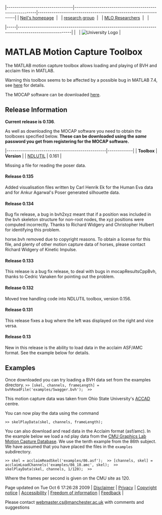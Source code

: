 |----------------------------------|----------------------------------------------------------|------------------------------------------------------------------|
| [Neil's homepage](/~neill/)  |   | [research group](http://intranet.cs.man.ac.uk/mlo/)  |   | [MLO Researchers](http://intranet.cs.man.ac.uk/mlo/people/)  |   |

|-----|---------------------------------------------------------------------------------------------------------|
|     | ![University Logo](http://www.cs.manchester.ac.uk/ai/pictures/icons/est1824.gif "Manchester Est. 1824") |

MATLAB Motion Capture Toolbox
=============================

The MATLAB motion capture toolbox allows loading and playing of BVH and acclaim files in MATLAB.

Warning this toolbox seems to be affected by a possible bug in MATLAB 7.4, see [here](../matlabBug.html) for details.

The MOCAP software can be downloaded [here](/neill-bin/software/downloadForm.cgi?toolbox=mocap).

Release Information
-------------------

**Current release is 0.136**.

As well as downloading the MOCAP software you need to obtain the toolboxes specified below. **These can be downloaded using the *same* password you get from registering for the MOCAP software.**

|---------------------------------------------------|-------------|
| **Toolbox**                                       | **Version** |
| [NDLUTIL](/~neill/ndlutil/downloadFiles/vrs0p161) | 0.161       |

Missing a file for reading the poser data.

#### Release 0.135

Added visualisation files written by Carl Henrik Ek for the Human Eva data and for Ankur Agarwal's Poser generated silhouette data.

#### Release 0.134

Bug fix release, a bug in bvh2xyz meant that if a position was included in the bvh skeleton structure for non-root nodes, the xyz positions were computed incorrectly. Thanks to Richard Widgery and Christopher Hulbert for identifying this problem.

horse.bvh removed due to copyright reasons. To obtain a license for this file, and plenty of other motion capture data of horses, please contact Richard Widgery of Kinetic Impulse.

#### Release 0.133

This release is a bug fix release, to deal with bugs in mocapResultsCppBvh, thanks to Cedric Vanaken for pointing out the problem.

#### Release 0.132

Moved tree handling code into NDLUTIL toolbox, version 0.156.

#### Release 0.131

This release fixes a bug where the left was displayed on the right and vice versa.

#### Release 0.13

New in this release is the ability to load data in the acclaim ASF/AMC format. See the example below for details.

Examples
--------

Once downloaded you can try loading a BVH data set from the examples directory.
`>> [skel, channels, frameLength] = bvhReadFile('examples/Swagger.bvh');  >>`

This motion capture data was taken from Ohio State University's [ACCAD](http://accad.osu.edu/research/mocap/mocap_data.htm) centre.

You can now play the data using the command

`>> skelPlayData(skel, channels, frameLength);`

You can also download and read data in the Acclaim format (asf/amc). In the example below we load a nd play data from the [CMU Graphics Lab Motion Capture Database](http://mocap.cs.cmu.edu). We use the tenth example from the 86th subject. We have assumed that you have placed the files in the `examples` subdirectory.

`>> skel = acclaimReadSkel('examples/86.asf');  >> [channels, skel] = acclaimLoadChannels('examples/86_10.amc', skel);  >> skelPlayData(skel, channels, 1/120);  >> `

Where the frames per second is given on the CMU site as 120.

Page updated on Tue Oct 6 17:26:28 2009
| [Disclaimer](http://www.manchester.ac.uk/aboutus/documents/disclaimer/ "Disclaimer") | [Privacy](http://www.manchester.ac.uk/aboutus/documents/privacy/ "Privacy") | [Copyright notice](http://www.manchester.ac.uk/aboutus/documents/copyright/ "Copyright Notice") | [Accessibility](http://www.manchester.ac.uk/aboutus/documents/accessibility/ "Accessibility") | [Freedom of information](http://www.manchester.ac.uk/aboutus/documents/foi/ "Freedom of information") | [Feedback](http://www.manchester.ac.uk/aboutus/contact/feedback/ "Feedback") |

Please contact <webmaster.cs@manchester.ac.uk> with comments and suggestions


